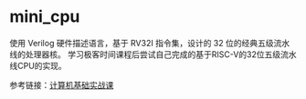 # mini_cpu
使用 Verilog 硬件描述语言，基于 RV32I 指令集，设计的 32 位的经典五级流水线的处理器核。
学习极客时间课程后尝试自己完成的基于RISC-V的32位五级流水线CPU的实现。


参考链接：[计算机基础实战课](https://time.geekbang.org/column/intro/100117801?utm_campaign=geektime_search&utm_content=geektime_search&utm_medium=geektime_search&utm_source=geektime_search&utm_term=geektime_search)
